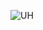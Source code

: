 ![UH](https://user-images.githubusercontent.com/92833376/163290398-8e20a81c-36ac-460d-a9d3-61cee8bf5bc2.png)
